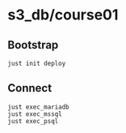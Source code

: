 # s3_db/course01

## Bootstrap

```shell
just init deploy
```

## Connect

```shell
just exec_mariadb
just exec_mssql
just exec_psql
```
